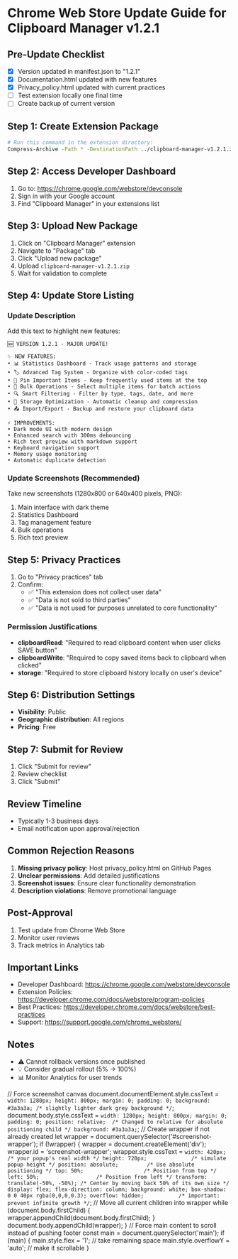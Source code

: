 # Chrome Web Store Update Guide for Clipboard Manager v1.2.1

## Pre-Update Checklist
- [x] Version updated in manifest.json to "1.2.1"
- [x] Documentation.html updated with new features
- [x] Privacy_policy.html updated with current practices
- [ ] Test extension locally one final time
- [ ] Create backup of current version

## Step 1: Create Extension Package
```bash
# Run this command in the extension directory:
Compress-Archive -Path * -DestinationPath ../clipboard-manager-v1.2.1.zip -Force
```

## Step 2: Access Developer Dashboard
1. Go to: https://chrome.google.com/webstore/devconsole
2. Sign in with your Google account
3. Find "Clipboard Manager" in your extensions list

## Step 3: Upload New Package
1. Click on "Clipboard Manager" extension
2. Navigate to "Package" tab
3. Click "Upload new package"
4. Upload `clipboard-manager-v1.2.1.zip`
5. Wait for validation to complete

## Step 4: Update Store Listing

### Update Description
Add this text to highlight new features:

```
🆕 VERSION 1.2.1 - MAJOR UPDATE!

✨ NEW FEATURES:
• 📊 Statistics Dashboard - Track usage patterns and storage
• 🏷️ Advanced Tag System - Organize with color-coded tags
• 📌 Pin Important Items - Keep frequently used items at the top
• 🎯 Bulk Operations - Select multiple items for batch actions
• 🔍 Smart Filtering - Filter by type, tags, date, and more
• 💾 Storage Optimization - Automatic cleanup and compression
• 📤 Import/Export - Backup and restore your clipboard data

⚡ IMPROVEMENTS:
• Dark mode UI with modern design
• Enhanced search with 300ms debouncing
• Rich text preview with markdown support
• Keyboard navigation support
• Memory usage monitoring
• Automatic duplicate detection
```

### Update Screenshots (Recommended)
Take new screenshots (1280x800 or 640x400 pixels, PNG):
1. Main interface with dark theme
2. Statistics Dashboard
3. Tag management feature
4. Bulk operations
5. Rich text preview

## Step 5: Privacy Practices
1. Go to "Privacy practices" tab
2. Confirm:
   - ✅ "This extension does not collect user data"
   - ✅ "Data is not sold to third parties"
   - ✅ "Data is not used for purposes unrelated to core functionality"

### Permission Justifications
- **clipboardRead**: "Required to read clipboard content when user clicks SAVE button"
- **clipboardWrite**: "Required to copy saved items back to clipboard when clicked"
- **storage**: "Required to store clipboard history locally on user's device"

## Step 6: Distribution Settings
- **Visibility**: Public
- **Geographic distribution**: All regions
- **Pricing**: Free

## Step 7: Submit for Review
1. Click "Submit for review"
2. Review checklist
3. Click "Submit"

## Review Timeline
- Typically 1-3 business days
- Email notification upon approval/rejection

## Common Rejection Reasons
1. **Missing privacy policy**: Host privacy_policy.html on GitHub Pages
2. **Unclear permissions**: Add detailed justifications
3. **Screenshot issues**: Ensure clear functionality demonstration
4. **Description violations**: Remove promotional language

## Post-Approval
1. Test update from Chrome Web Store
2. Monitor user reviews
3. Track metrics in Analytics tab

## Important Links
- Developer Dashboard: https://chrome.google.com/webstore/devconsole
- Extension Policies: https://developer.chrome.com/docs/webstore/program-policies
- Best Practices: https://developer.chrome.com/docs/webstore/best-practices
- Support: https://support.google.com/chrome_webstore/

## Notes
- ⚠️ Cannot rollback versions once published
- 💡 Consider gradual rollout (5% → 100%)
- 📊 Monitor Analytics for user trends



// Force screenshot canvas
document.documentElement.style.cssText = `
  width: 1280px;
  height: 800px;
  margin: 0;
  padding: 0;
  background: #3a3a3a; /* slightly lighter dark grey background */
`;
document.body.style.cssText = `
  width: 1280px;
  height: 800px;
  margin: 0;
  padding: 0;
  position: relative;  /* Changed to relative for absolute positioning child */
  background: #3a3a3a;
`;
// Create wrapper if not already created
let wrapper = document.querySelector('#screenshot-wrapper');
if (!wrapper) {
  wrapper = document.createElement('div');
  wrapper.id = 'screenshot-wrapper';
  wrapper.style.cssText = `
    width: 420px;               /* your popup's real width */
    height: 720px;              /* simulate popup height */
    position: absolute;         /* Use absolute positioning */
    top: 50%;                   /* Position from top */
    left: 50%;                  /* Position from left */
    transform: translate(-50%, -50%); /* Center by moving back 50% of its own size */
    display: flex;
    flex-direction: column;
    background: white;
    box-shadow: 0 0 40px rgba(0,0,0,0.3);
    overflow: hidden;           /* important: prevent infinite growth */
  `;
  // Move all current children into wrapper
  while (document.body.firstChild) {
    wrapper.appendChild(document.body.firstChild);
  }
  document.body.appendChild(wrapper);
}
// Force main content to scroll instead of pushing footer
const main = document.querySelector('main');
if (main) {
  main.style.flex = '1';         // take remaining space
  main.style.overflowY = 'auto'; // make it scrollable
}